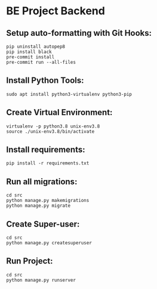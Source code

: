 # BE Project Backend

## Setup auto-formatting with Git Hooks:
```
pip uninstall autopep8
pip install black
pre-commit install
pre-commit run --all-files
```

## Install Python Tools:
```
sudo apt install python3-virtualenv python3-pip
```

## Create Virtual Environment:
```
virtualenv -p python3.8 unix-env3.8
source ./unix-env3.8/bin/activate
```

## Install requirements:
```
pip install -r requirements.txt
```

## Run all migrations:
```
cd src
python manage.py makemigrations
python manage.py migrate
```

## Create Super-user:
```
cd src
python manage.py createsuperuser
```

## Run Project:
```
cd src
python manage.py runserver
```

